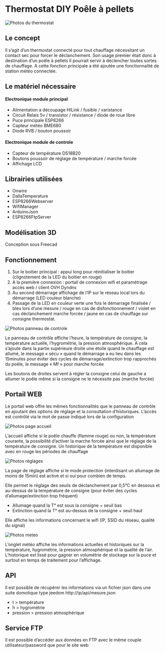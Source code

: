 # Thermostat DIY Poêle à pellets
![Photos du thermostat](https://github.com/rinty35/thermostat_poele/blob/master/Photos/Vue_ensemble.jpg)
## Le concept
Il s’agit d’un thermostat connecté pour tout chauffage nécessitant un contact sec pour forcer le déclanchement. Son usage premier était donc à destination d’un poêle à pellets Il pourrait servir à déclencher toutes sortes de chauffage. A cette fonction principale a été ajoutée une fonctionnalité de station météo connectée.
## Le matériel nécessaire
#### Electronique module principal
-	Alimentation a découpage HILink / fusible / varistance
-	Circuit Relais 5v / transistor / résistance / diode de roue libre
-	Puce principale ESP8266
-	Capteur météo BME680
-	Diode RVB / bouton poussoir
#### Electronique module de controle
-	Capteur de température DS18B20
-	Boutons poussoir de réglage de température / marche forcée
-	Affichage LCD
## Librairies utilisées
-	Onwire
-	DallaTemperature
-	ESP8266Webserver
-	WifiManager
-	ArduinoJson
-	ESP8266FtpServer
## Modélisation 3D
Conception sous Freecad
## Fonctionnement
1.	Sur le boitier principal : appui long pour réinitialiser le boitier (clignotement de la LED du boitier en rouge)
2.	A la première connexion : portail de connexion wifi et paramétrage accès web / client OVH Dyndns
3.	Au second démarrage affichage de l’IP sur le réseau local lors du démarrage (LED couleur blanche)
4.	Passage de la LED en couleur verte une fois le démarrage finalisée / bleu lors d’une mesure / rouge en cas de disfonctionnement / violet en cas déclanchement marche forcée / jaune en cas de chauffage sur consigne thermostat. 

![Photos panneau de controle](https://github.com/rinty35/thermostat_poele/blob/master/Photos/panneau_détail.jpg)

Le panneau de contrôle affiche l’heure, la température de consigne, la température actuelle, l’hygrométrie, la pression atmosphérique. A cela s’ajoute dans la partie supérieure droite une étoile quand le chauffage est allumé, le message « sécu » quand le démarrage a eu lieu dans les 15minutes pour éviter des cycles de démarrage/extinction trop rapprochés du poêle, le message « Mf » pour marche forcée

Les boutons de droites servent à régler la consigne celui de gauche a allumer le poêle même si la consigne ne le nécessite pas (marche forcée)

## Portail WEB
Le portail web offre les mêmes fonctionnalités que le panneau de contrôle en ajoutant des options de réglage et la consultation d’historiques. L’accès est contrôlé via le mot de passe indiqué lors de la configuration

![Photos page accueil]( https://github.com/rinty35/thermostat_poele/blob/master/Screenshot/accueil.jpg)

L’accueil affiche si le poêle chauffe (flamme rouge) ou non, la température courante, la possibilité d’activer la marche forcée ainsi que le réglage de la température de consigne. Un historique de la température est disponible avec en rouge les périodes de chauffage

![Photos réglages]( https://github.com/rinty35/thermostat_poele/blob/master/Screenshot/config.jpg)

La page de réglage affiche si le mode protection (interdisant un allumage de moins de 15min) est activé et si oui pour combien de temps.

Elle permet le réglage des seuils de déclanchement par 0,5°C en dessous et au-dessus de la température de consigne (pour éviter des cycles d’allumage/extinction trop fréquent)
-	Allumage quand la T° est sous la consigne + seuil bas
-	Extinction quand la T° est au-dessus de la consigne + seuil haut

Elle affiche les informations concernant le wifi (IP, SSID du réseau, qualité du signal)

![Photos meteo]( https://github.com/rinty35/thermostat_poele/blob/master/Screenshot/m%C3%A9teo1.jpg)

L’onglet météo affiche les informations actuelles et historiques sur la température, hygrométrie, la pression atmosphérique et la qualité de l’air. L’historique est lissé pour gagner en volumétrie de stockage sur la puce et surtout en temps de traitement pour l’affichage.
## API
Il est possible de récupérer les informations via un fichier json dans une suite domotique type jeedom
http://ip/api/mesure.json
-	t > température
-	h > hygrométrie
-	pression > pression atmosphérique
## Service FTP
Il est possible d’accéder aux données en FTP avec le même couple utilisateur/password que pour le site web
